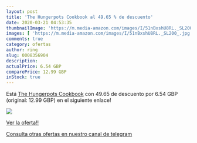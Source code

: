 ```yaml
---
layout: post
title: 'The Hungerpots Cookbook al 49.65 % de descuento'
date: 2020-03-21 04:53:35
thumbnailImage: 'https://m.media-amazon.com/images/I/51nBxshU8RL._SL200_.jpg'
images: [ 'https://m.media-amazon.com/images/I/51nBxshU8RL._SL200_.jpg' ]
comments: true
category: ofertas
author: ring
slug: 0008356904
description:
actualPrice: 6.54 GBP
comparePrice: 12.99 GBP
inStock: true
---
```


Está [The Hungerpots Cookbook](https://www.amazon.co.uk/dp/0008356904/?tag=redken01-21) con 49.65 de descuento por 6.54 GBP (original: 12.99 GBP) en el siguiente enlace!

[![](https://m.media-amazon.com/images/I/51nBxshU8RL._SL200_.jpg)](https://www.amazon.co.uk/dp/0008356904/?tag=redken01-21)

[Ver la oferta!!](https://www.amazon.co.uk/dp/0008356904/?tag=redken01-21)

[Consulta otras ofertas en nuestro canal de telegram](https://t.me/s/ofertas25)
